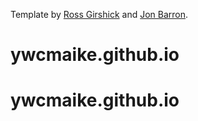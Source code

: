 Template by [Ross Girshick](http://www.rossgirshick.info) and [Jon Barron](https://jonbarron.info).
# ywcmaike.github.io
# ywcmaike.github.io
